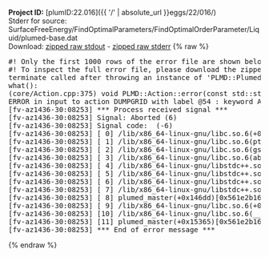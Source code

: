 **Project ID:** [plumID:22.016]({{ '/' | absolute_url }}eggs/22/016/)  
Stderr for source:  SurfaceFreeEnergy/FindOptimalParameters/FindOptimalOrderParameter/Liquid/plumed-base.dat   
Download: [zipped raw stdout](plumed-base.dat.plumed_master.stdout.txt.zip) - [zipped raw stderr](plumed-base.dat.plumed_master.stderr.txt.zip) 
{% raw %}
<pre>
#! Only the first 1000 rows of the error file are shown below
#! To inspect the full error file, please download the zipped raw stderr file above
terminate called after throwing an instance of 'PLMD::Plumed::ExceptionError'
what():
(core/Action.cpp:375) void PLMD::Action::error(const std::string&) const
ERROR in input to action DUMPGRID with label @54 : keyword ARG is compulsory for this action
[fv-az1436-30:08253] *** Process received signal ***
[fv-az1436-30:08253] Signal: Aborted (6)
[fv-az1436-30:08253] Signal code:  (-6)
[fv-az1436-30:08253] [ 0] /lib/x86_64-linux-gnu/libc.so.6(+0x45330)[0x7f1478245330]
[fv-az1436-30:08253] [ 1] /lib/x86_64-linux-gnu/libc.so.6(pthread_kill+0x11c)[0x7f147829eb2c]
[fv-az1436-30:08253] [ 2] /lib/x86_64-linux-gnu/libc.so.6(gsignal+0x1e)[0x7f147824527e]
[fv-az1436-30:08253] [ 3] /lib/x86_64-linux-gnu/libc.so.6(abort+0xdf)[0x7f14782288ff]
[fv-az1436-30:08253] [ 4] /lib/x86_64-linux-gnu/libstdc++.so.6(+0xa5ff5)[0x7f14786a5ff5]
[fv-az1436-30:08253] [ 5] /lib/x86_64-linux-gnu/libstdc++.so.6(+0xbb0da)[0x7f14786bb0da]
[fv-az1436-30:08253] [ 6] /lib/x86_64-linux-gnu/libstdc++.so.6(_ZSt10unexpectedv+0x0)[0x7f14786a5a55]
[fv-az1436-30:08253] [ 7] /lib/x86_64-linux-gnu/libstdc++.so.6(+0xa5a6f)[0x7f14786a5a6f]
[fv-az1436-30:08253] [ 8] plumed_master(+0x146dd)[0x561e2b16d6dd]
[fv-az1436-30:08253] [ 9] /lib/x86_64-linux-gnu/libc.so.6(+0x2a1ca)[0x7f147822a1ca]
[fv-az1436-30:08253] [10] /lib/x86_64-linux-gnu/libc.so.6(__libc_start_main+0x8b)[0x7f147822a28b]
[fv-az1436-30:08253] [11] plumed_master(+0x15365)[0x561e2b16e365]
[fv-az1436-30:08253] *** End of error message ***
</pre>
{% endraw %}
